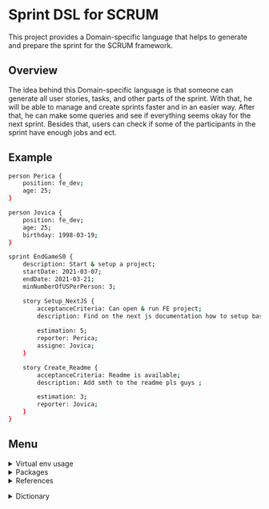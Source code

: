 # Sprint DSL for SCRUM

This project provides a Domain-specific language that helps to generate and prepare the sprint for the SCRUM framework. 

## Overview

The idea behind this Domain-specific language is that someone can generate all user stories, tasks, and other parts of the sprint. With that, he will be able to manage and create sprints faster and in an easier way. After that, he can make some queries and see if everything seems okay for the next sprint. Besides that, users can check if some of the participants in the sprint have enough jobs and ect.


## Example

```sh
person Perica {
    position: fe_dev;
    age: 25;
}

person Jovica {
    position: fe_dev;
    age: 25;
    birthday: 1998-03-19;
}

sprint EndGameS0 {
    description: Start & setup a project;
    startDate: 2021-03-07;
    endDate: 2021-03-21;
    minNumberOfUSPerPerson: 3;

    story Setup_NextJS {
        acceptanceCriteria: Can open & run FE project;
        description: Find on the next js documentation how to setup base project on next;
        
        estimation: 5;
        reporter: Perica;
        assigne: Jovica;
    }

    story Create_Readme {
        acceptanceCriteria: Readme is available;
        description: Add smth to the readme pls guys ;

        estimation: 3;
        reporter: Jovica;
    }
}
```

## Menu

<details>
 <summary> Virtual env usage </summary> 
  
## How to setup env

  1. You need first to install **virtualenv**. So, open terminal **as administrator** and run
  
  ```sh
  python -m virtualenv <nameOfEnv>
  ```
  eg. create env with name jszd-env
  ```sh
  python -m virtualenv jszd-env
  ```
  Then, in your project, you will get virtualenv where you can install all needed dependencies and etc.  
  
  ![image](https://user-images.githubusercontent.com/45834270/143786245-7efc5852-c25d-4f95-98e3-d5f6eec723f9.png)

  <br/>
  
## Activate env
  
  If you are on Windows (if you are on Mac, try bin instead of the Scripts), activate (with powershell) env with 
  ```
  .\<nameOfEnv>\Scripts\activate
  ```
  ie. for our example
  
  ![image](https://user-images.githubusercontent.com/45834270/143786351-a3dc0b2c-fb2f-41a0-8ada-d7a21a3a784b.png)

  And after you did that, you will have activated your virtual env, you can see name of your env next to the route of the current directory.
  
  ![image](https://user-images.githubusercontent.com/45834270/143786471-afff5acf-afac-408f-9f46-884630929198.png)
  
  <br/>
  

## Deactivate env
 It is a way easier then activation, you only need to type 
  ```sh
  deactivate
  ```
  ie. for our example
  
  ![image](https://user-images.githubusercontent.com/45834270/143786524-156f1bcf-a4aa-401e-a251-2cbfea882893.png)
 
  <br/>

## Check env dependencies
  
  ```sh
  pip list
  ```
  ie. for our example
  
  ![image](https://user-images.githubusercontent.com/45834270/143786569-9fce8794-7c9c-44dc-a388-77c40af0578b.png)

  <br/>
  
## References 

  1. Setup virtual env: [link](https://www.youtube.com/watch?v=4jt9JPoIDpY)
  2. Introduction to textX: [link](https://www.youtube.com/watch?v=CN2IVtInapo)

 <br/><br/>
 
</details>
 
 
<details>
 <summary> Packages </summary>
 
 <br/>

 ## Install dependencies
 
 ```sh
 pip install -r requirements.txt
 ```
 
 ## Update requirements with new dependencies
 
 Do not forget to activate virtual env when you run this command !! (Otherwise you will update req with all dependencies from your machine !!)
 
 ```sh
 pip freeze > requirements.txt
 ```
 
 Eg. I installed textX (new dependencies to the env) and after that I updated requirements.
 
 ![image](https://user-images.githubusercontent.com/45834270/143787942-977afae0-39f7-4627-8cdd-fbb23df3e04b.png)

 
  <br/>
 
 </details>
 
 <details>
 <summary> References </summary> <br/>
 
## References
 
1. More info about project request, can be found here: [link](https://www.igordejanovic.net/courses/jsd/projekat/)
 
<br/> </details> 

<details> </br>
 <summary> Dictionary </summary>
 
 - **Scrum**: Scrum is a framework within which people can address complex adaptive problems, while productively and creatively delivering products of the highest possible value.
 
<br/> </details>
 
 <br/>
 
 

